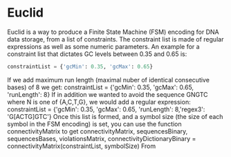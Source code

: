 # Euclid
Euclid is a way to produce a Finite State Machine (FSM) encoding for DNA data storage, from a list of constraints.
The constraint list is made of regular expressions as well as some numeric parameters. An example for a constraint list that dictates GC levels between 0.35 and 0.65 is:
```python
constraintList = {'gcMin': 0.35, 'gcMax': 0.65}
```
 If we add maximum run length (maximal nuber of identical consecutive bases) of 8 we get:
  constraintList = {'gcMin': 0.35, 'gcMax': 0.65, 'runLength': 8}
If in addition we wanted to avoid the sequence GNGTC where N is one of {A,C,T,G}, we would add a regular expression:
 constraintList = {'gcMin': 0.35, 'gcMax': 0.65, 'runLength': 8,'regex3': 'G[ACTG]GTC'}
Once this list is formed, and a symbol size (the size of each symbol in the FSM encoding) is set, you can use the function connectivityMatrix to get 
connectivityMatrix, sequencesBinary, sequencesBases, violationsMatrix, connectivityDictionaryBinary = connectivityMatrix(constraintList, symbolSize)
From 
